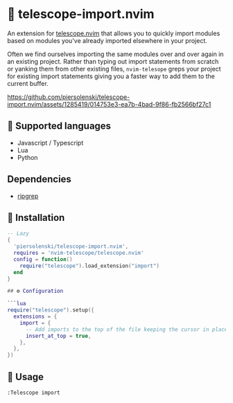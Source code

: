 # 🚢 telescope-import.nvim

An extension for [telescope.nvim](https://github.com/nvim-telescope/telescope.nvim)
that allows you to quickly import modules based on modules you've already imported elsewhere in your project.

Often we find ourselves importing the same modules over and over again in an existing project. Rather than typing out import statements from scratch or yanking them from other existing files, `nvim-telesope` greps your project for existing import statements giving you a faster way to add them to the current buffer.

https://github.com/piersolenski/telescope-import.nvim/assets/1285419/014753e3-ea7b-4bad-9f86-fb2566bf27c1

## 🤖 Supported languages

- Javascript / Typescript
- Lua
- Python

## Dependencies

- [ripgrep](https://github.com/BurntSushi/ripgrep)

## 🔩 Installation

```lua
-- Lazy
{
  'piersolenski/telescope-import.nvim',
  requires = 'nvim-telescope/telescope.nvim'
  config = function()
    require("telescope").load_extension("import")
  end
}

## ⚙️ Configuration

```lua
require("telescope").setup({
  extensions = {
    import = {
      -- Add imports to the top of the file keeping the cursor in place
      insert_at_top = true,
    },
  },
})
```

## 🚀 Usage

```
:Telescope import
```
